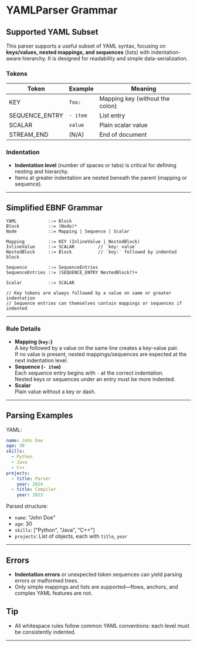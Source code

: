 # YAMLParser Grammar

## Supported YAML Subset

This parser supports a useful subset of YAML syntax, focusing on **keys/values, nested mappings, and sequences** (lists) with indentation-aware hierarchy. It is designed for readability and simple data-serialization.

### Tokens

| Token           | Example             | Meaning                            |
|-----------------|---------------------|------------------------------------|
| KEY             | `foo:`              | Mapping key (without the colon)    |
| SEQUENCE_ENTRY  | `- item`            | List entry                         |
| SCALAR          | `value`             | Plain scalar value                 |
| STREAM_END      | (N/A)               | End of document                    |

### Indentation

- **Indentation level** (number of spaces or tabs) is critical for defining nesting and hierarchy.
- Items at greater indentation are nested beneath the parent (mapping or sequence).

---

## Simplified EBNF Grammar

```ebnf
YAML            ::= Block
Block           ::= (Node)*
Node            ::= Mapping | Sequence | Scalar

Mapping         ::= KEY (InlineValue | NestedBlock)
InlineValue     ::= SCALAR         // `key: value`
NestedBlock     ::= Block          // `key:` followed by indented block

Sequence        ::= SequenceEntries
SequenceEntries ::= (SEQUENCE_ENTRY NestedBlock?)+

Scalar          ::= SCALAR

// Key tokens are always followed by a value on same or greater indentation
// Sequence entries can themselves contain mappings or sequences if indented
```

---

### Rule Details

- **Mapping (`key:`)**  
  A key followed by a value on the same line creates a key-value pair.  
  If no value is present, nested mappings/sequences are expected at the next indentation level.
- **Sequence (`- item`)**  
  Each sequence entry begins with `-` at the correct indentation.  
  Nested keys or sequences under an entry must be more indented.
- **Scalar**  
  Plain value without a key or dash.

---

## Parsing Examples

YAML:
```yaml
name: John Doe
age: 30
skills:
  - Python
  - Java
  - C++
projects:
  - title: Parser
    year: 2024
  - title: Compiler
    year: 2023
```

Parsed structure:
- `name`: "John Doe"
- `age`: 30
- `skills`: ["Python", "Java", "C++"]
- `projects`: List of objects, each with `title`, `year`

---

## Errors

- **Indentation errors** or unexpected token sequences can yield parsing errors or malformed trees.
- Only simple mappings and lists are supported—flows, anchors, and complex YAML features are not.

## Tip

- All whitespace rules follow common YAML conventions: each level must be consistently indented.

---
